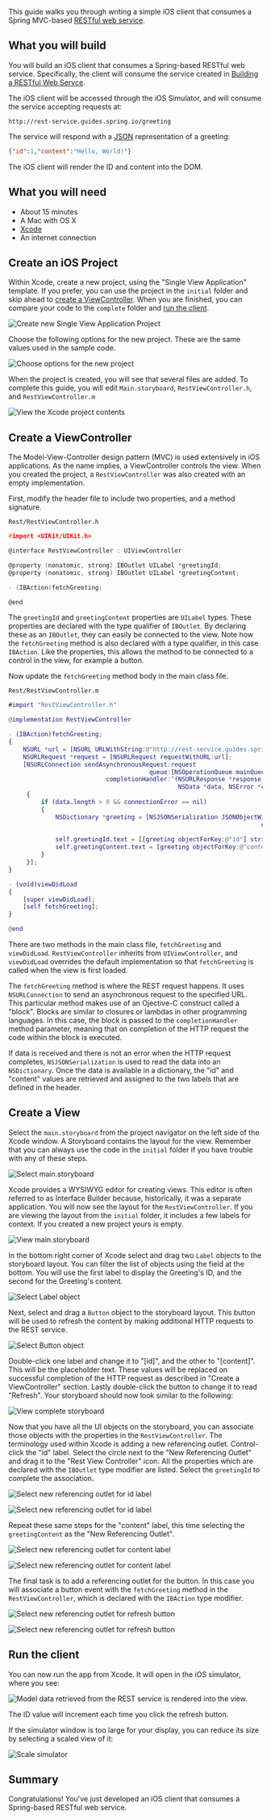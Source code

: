 This guide walks you through writing a simple iOS client that consumes a Spring MVC-based [RESTful web service][u-rest].


What you will build
-------------------

You will build an iOS client that consumes a Spring-based RESTful web service.
Specifically, the client will consume the service created in [Building a RESTful Web Servce][gs-rest-service].

The iOS client will be accessed through the iOS Simulator, and will consume the service accepting requests at:

    http://rest-service.guides.spring.io/greeting

The service will respond with a [JSON][u-json] representation of a greeting:

```json
{"id":1,"content":"Hello, World!"}
```

The iOS client will render the ID and content into the DOM.


What you will need
------------------

 - About 15 minutes
 - A Mac with OS X
 - [Xcode]
 - An internet connection


Create an iOS Project
---------------------

Within Xcode, create a new project, using the "Single View Application" template. If you prefer, you can use the project in the `initial` folder and skip ahead to [create a ViewController](#initial). When you are finished, you can compare your code to the `complete` folder and [run the client](#run).

![Create new Single View Application Project](images/project1.png)

Choose the following options for the new project. These are the same values used in the sample code.

![Choose options for the new project](images/project2.png)

When the project is created, you will see that several files are added. To complete this guide, you will edit `Main.storyboard`, `RestViewController.h`, and `RestViewController.m`

![View the Xcode project contents](images/project3.png)


<a name="initial"></a>
Create a ViewController
-----------------------

The Model-View-Controller design pattern (MVC) is used extensively in iOS applications. As the name implies, a ViewController controls the view. When you created the project, a `RestViewController` was also created with an empty implementation. 

First, modify the header file to include two properties, and a method signature.

`Rest/RestViewController.h`
```h
#import <UIKit/UIKit.h>

@interface RestViewController : UIViewController

@property (nonatomic, strong) IBOutlet UILabel *greetingId;
@property (nonatomic, strong) IBOutlet UILabel *greetingContent;

- (IBAction)fetchGreeting;

@end
```
    
The `greetingId` and `greetingContent` properties are `UILabel` types. These properties are declared with the type qualifier of `IBOutlet`. By declaring these as an `IBOutlet`, they can easily be connected to the view. Note how the `fetchGreeting` method is also declared with a type qualifier, in this case `IBAction`. Like the properties, this allows the method to be connected to a control in the view, for example a button.

Now update the `fetchGreeting` method body in the main class file. 

`Rest/RestViewController.m`
```m
#import "RestViewController.h"

@implementation RestViewController

- (IBAction)fetchGreeting;
{
    NSURL *url = [NSURL URLWithString:@"http://rest-service.guides.spring.io/greeting"];
    NSURLRequest *request = [NSURLRequest requestWithURL:url];
    [NSURLConnection sendAsynchronousRequest:request
                                       queue:[NSOperationQueue mainQueue]
                           completionHandler:^(NSURLResponse *response,
                                               NSData *data, NSError *connectionError)
     {
         if (data.length > 0 && connectionError == nil)
         {
             NSDictionary *greeting = [NSJSONSerialization JSONObjectWithData:data
                                                                      options:0
                                                                        error:NULL];
             self.greetingId.text = [[greeting objectForKey:@"id"] stringValue];
             self.greetingContent.text = [greeting objectForKey:@"content"];
         }
     }];
}

- (void)viewDidLoad
{
    [super viewDidLoad];
    [self fetchGreeting];
}

@end
```

There are two methods in the main class file, `fetchGreeting` and `viewDidLoad`. `RestViewController` inherits from `UIViewController`, and `viewDidLoad` overrides the default implementation so that `fetchGreeting` is called when the view is first loaded.

The `fetchGreeting` method is where the REST request happens. It uses `NSURLConnection` to send an asynchronous request to the specified URL. This particular method makes use of an Ojective-C construct called a "block". Blocks are similar to closures or lambdas in other programming languages. In this case, the block is passed to the `completionHandler` method parameter, meaning that on completion of the HTTP request the code within the block is executed.

If data is received and there is not an error when the HTTP request completes, `NSJSONSerialization` is used to read the data into an `NSDictionary`. Once the data is available in a dictionary, the "id" and "content" values are retrieved and assigned to the two labels that are defined in the header.


Create a View
-------------

Select the `main.storyboard` from the project navigator on the left side of the Xcode window. A Storyboard contains the layout for the view. Remember that you can always use the code in the `initial` folder if you have trouble with any of these steps.

![Select main.storyboard](images/select-storyboard.png)

Xcode provides a WYSIWYG editor for creating views. This editor is often referred to as Interface Builder because, historically, it was a separate application. You will now see the layout for the `RestViewController`. If you are viewing the layout from the `initial` folder, it includes a few labels for context. If you created a new project yours is empty.

![View main.storyboard](images/view-storyboard.png)

In the bottom right corner of Xcode select and drag two `Label` objects to the storyboard layout. You can filter the list of objects using the field at the bottom. You will use the first label to display the Greeting's ID, and the second for the Greeting's content.

![Select Label object](images/select-label.png)

Next, select and drag a `Button` object to the storyboard layout. This button will be used to refresh the content by making additional HTTP requests to the REST service.

![Select Button object](images/select-button.png)

Double-click one label and change it to "[id]", and the other to "[content]". This will be the placeholder text. These values will be replaced on successful completion of the HTTP request as described in "Create a ViewController" section. Lastly double-click the button to change it to read "Refresh". Your storyboard should now look similar to the following:

![View complete storyboard](images/complete-storyboard.png)

Now that you have all the UI objects on the storyboard, you can associate those objects with the properties in the `RestViewController`. The terminology used within Xcode is adding a new referencing outlet. Control-click the "id" label. Select the circle next to the "New Referencing Outlet" and drag it to the "Rest View Controller" icon. All the properties which are declared with the `IBOutlet` type modifier are listed. Select the `greetingId` to complete the association.

![Select new referencing outlet for id label](images/greetingId-outlet1.png)

![Select new referencing outlet for id label](images/greetingId-outlet2.png)

Repeat these same steps for the "content" label, this time selecting the `greetingContent` as the "New Referencing Outlet".

![Select new referencing outlet for content label](images/greetingContent-outlet1.png)

![Select new referencing outlet for content label](images/greetingContent-outlet2.png)

The final task is to add a referencing outlet for the button. In this case you will associate a button event with the `fetchGreeting` method in the `RestViewController`, which is declared with the `IBAction` type modifier.

![Select new referencing outlet for refresh button](images/fetchGreeting-outlet1.png)

![Select new referencing outlet for refresh button](images/fetchGreeting-outlet2.png)


<a name="run"></a>
Run the client
--------------

You can now run the app from Xcode. It will open in the iOS simulator, where you see:

![Model data retrieved from the REST service is rendered into the view.](images/hello.png)

The ID value will increment each time you click the refresh button.

If the simulator window is too large for your display, you can reduce its size by selecting a scaled view of it:

![Scale simulator](images/scale-simulator.png)


Summary
-------

Congratulations! You've just developed an iOS client that consumes a Spring-based RESTful web service.

[gs-rest-service]: /guides/gs-rest-service/
[Xcode]: https://itunes.apple.com/us/app/xcode/id497799835?mt=12
[zip]: https://github.com/spring-guides/gs-consuming-rest-ios/archive/master.zip
[u-rest]: /understanding/REST
[u-json]: /understanding/JSON
[u-git]: /understanding/Git

